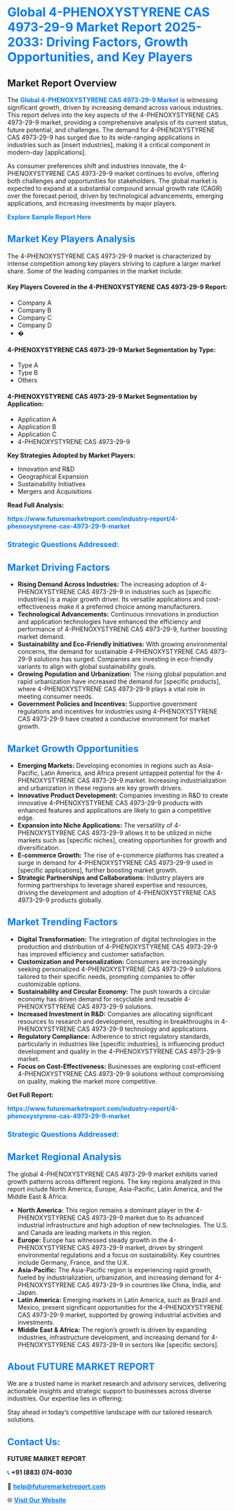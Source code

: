 <h1 style="color: #007BFF;">Global 4-PHENOXYSTYRENE CAS 4973-29-9 Market Report 2025-2033: Driving Factors, Growth Opportunities, and Key Players</h1>

<section id="overview">
<h2>Market Report Overview</h2>
<p>The <a href="https://www.futuremarketreport.com/industry-report/4-phenoxystyrene-cas-4973-29-9-market" style="color: #007BFF; text-decoration: none;"><strong>Global 4-PHENOXYSTYRENE CAS 4973-29-9 Market</strong></a> is witnessing significant growth, driven by increasing demand across various industries. This report delves into the key aspects of the 4-PHENOXYSTYRENE CAS 4973-29-9 market, providing a comprehensive analysis of its current status, future potential, and challenges. The demand for 4-PHENOXYSTYRENE CAS 4973-29-9 has surged due to its wide-ranging applications in industries such as [insert industries], making it a critical component in modern-day [applications].</p>
<p>As consumer preferences shift and industries innovate, the 4-PHENOXYSTYRENE CAS 4973-29-9 market continues to evolve, offering both challenges and opportunities for stakeholders. The global market is expected to expand at a substantial compound annual growth rate (CAGR) over the forecast period, driven by technological advancements, emerging applications, and increasing investments by major players.</p>
</section>

<section id="overview">
<p><a href="https://www.futuremarketreport.com/request-sample/reportId=111440" style="color: #007BFF; text-decoration: none;"><strong>Explore Sample Report Here</strong></a></p>
</section>

<section id="key-players">
<h2 style="color: #007BFF;">Market Key Players Analysis</h2>
<p>The 4-PHENOXYSTYRENE CAS 4973-29-9 market is characterized by intense competition among key players striving to capture a larger market share. Some of the leading companies in the market include:</p>
<h4>Key Players Covered in the 4-PHENOXYSTYRENE CAS 4973-29-9 Report:</h4>
<ul><li>Company A</li><li>Company B</li><li>Company C</li><li>Company D</li><li>�</li></ul>
<h4>4-PHENOXYSTYRENE CAS 4973-29-9 Market Segmentation by Type:</h4>
<ul><li>Type A</li><li>Type B</li><li>Others</li></ul>

<h4>4-PHENOXYSTYRENE CAS 4973-29-9 Market Segmentation by Application:</h4>
<ul><li>Application A</li><li>Application B</li><li>Application C</li><li>4-PHENOXYSTYRENE CAS 4973-29-9</li></ul>
<p><strong>Key Strategies Adopted by Market Players:</strong></p>
<ul>
<li>Innovation and R&D</li>
<li>Geographical Expansion</li>
<li>Sustainability Initiatives</li>
<li>Mergers and Acquisitions</li>
</ul>
</section>

<section>
<p><strong>Read Full Analysis: </strong></p><a href="https://www.futuremarketreport.com/industry-report/4-phenoxystyrene-cas-4973-29-9-market" style="color: #007BFF; text-decoration: none;"><strong>https://www.futuremarketreport.com/industry-report/4-phenoxystyrene-cas-4973-29-9-market</strong></a>
<h3 style="color: #007BFF;">Strategic Questions Addressed:</h3>
</section>

<section id="driving-factors">
<h2 style="color: #007BFF;">Market Driving Factors</h2>
<ul>
<li><strong>Rising Demand Across Industries:</strong> The increasing adoption of 4-PHENOXYSTYRENE CAS 4973-29-9 in industries such as [specific industries] is a major growth driver. Its versatile applications and cost-effectiveness make it a preferred choice among manufacturers.</li>
<li><strong>Technological Advancements:</strong> Continuous innovations in production and application technologies have enhanced the efficiency and performance of 4-PHENOXYSTYRENE CAS 4973-29-9, further boosting market demand.</li>
<li><strong>Sustainability and Eco-Friendly Initiatives:</strong> With growing environmental concerns, the demand for sustainable 4-PHENOXYSTYRENE CAS 4973-29-9 solutions has surged. Companies are investing in eco-friendly variants to align with global sustainability goals.</li>
<li><strong>Growing Population and Urbanization:</strong> The rising global population and rapid urbanization have increased the demand for [specific products], where 4-PHENOXYSTYRENE CAS 4973-29-9 plays a vital role in meeting consumer needs.</li>
<li><strong>Government Policies and Incentives:</strong> Supportive government regulations and incentives for industries using 4-PHENOXYSTYRENE CAS 4973-29-9 have created a conducive environment for market growth.</li>
</ul>
</section>

<section id="growth-opportunities">
<h2 style="color: #007BFF;">Market Growth Opportunities</h2>
<ul>
<li><strong>Emerging Markets:</strong> Developing economies in regions such as Asia-Pacific, Latin America, and Africa present untapped potential for the 4-PHENOXYSTYRENE CAS 4973-29-9 market. Increasing industrialization and urbanization in these regions are key growth drivers.</li>
<li><strong>Innovative Product Development:</strong> Companies investing in R&D to create innovative 4-PHENOXYSTYRENE CAS 4973-29-9 products with enhanced features and applications are likely to gain a competitive edge.</li>
<li><strong>Expansion into Niche Applications:</strong> The versatility of 4-PHENOXYSTYRENE CAS 4973-29-9 allows it to be utilized in niche markets such as [specific niches], creating opportunities for growth and diversification.</li>
<li><strong>E-commerce Growth:</strong> The rise of e-commerce platforms has created a surge in demand for 4-PHENOXYSTYRENE CAS 4973-29-9 used in [specific applications], further boosting market growth.</li>
<li><strong>Strategic Partnerships and Collaborations:</strong> Industry players are forming partnerships to leverage shared expertise and resources, driving the development and adoption of 4-PHENOXYSTYRENE CAS 4973-29-9 products globally.</li>
</ul>
</section>

<section id="trending-factors">
<h2 style="color: #007BFF;">Market Trending Factors</h2>
<ul>
<li><strong>Digital Transformation:</strong> The integration of digital technologies in the production and distribution of 4-PHENOXYSTYRENE CAS 4973-29-9 has improved efficiency and customer satisfaction.</li>
<li><strong>Customization and Personalization:</strong> Consumers are increasingly seeking personalized 4-PHENOXYSTYRENE CAS 4973-29-9 solutions tailored to their specific needs, prompting companies to offer customizable options.</li>
<li><strong>Sustainability and Circular Economy:</strong> The push towards a circular economy has driven demand for recyclable and reusable 4-PHENOXYSTYRENE CAS 4973-29-9 solutions.</li>
<li><strong>Increased Investment in R&D:</strong> Companies are allocating significant resources to research and development, resulting in breakthroughs in 4-PHENOXYSTYRENE CAS 4973-29-9 technology and applications.</li>
<li><strong>Regulatory Compliance:</strong> Adherence to strict regulatory standards, particularly in industries like [specific industries], is influencing product development and quality in the 4-PHENOXYSTYRENE CAS 4973-29-9 market.</li>
<li><strong>Focus on Cost-Effectiveness:</strong> Businesses are exploring cost-efficient 4-PHENOXYSTYRENE CAS 4973-29-9 solutions without compromising on quality, making the market more competitive.</li>
</ul>
</section>

<section>
<p><strong>Get Full Report: </strong></p><a href="https://www.futuremarketreport.com/industry-report/4-phenoxystyrene-cas-4973-29-9-market" style="color: #007BFF; text-decoration: none;"><strong>https://www.futuremarketreport.com/industry-report/4-phenoxystyrene-cas-4973-29-9-market</strong></a>
<h3 style="color: #007BFF;">Strategic Questions Addressed:</h3>
</section>


<section id="regional-analysis">
<h2 style="color: #007BFF;">Market Regional Analysis</h2>
<p>The global 4-PHENOXYSTYRENE CAS 4973-29-9 market exhibits varied growth patterns across different regions. The key regions analyzed in this report include North America, Europe, Asia-Pacific, Latin America, and the Middle East & Africa:</p>
<ul>
<li><strong>North America:</strong> This region remains a dominant player in the 4-PHENOXYSTYRENE CAS 4973-29-9 market due to its advanced industrial infrastructure and high adoption of new technologies. The U.S. and Canada are leading markets in this region.</li>
<li><strong>Europe:</strong> Europe has witnessed steady growth in the 4-PHENOXYSTYRENE CAS 4973-29-9 market, driven by stringent environmental regulations and a focus on sustainability. Key countries include Germany, France, and the U.K.</li>
<li><strong>Asia-Pacific:</strong> The Asia-Pacific region is experiencing rapid growth, fueled by industrialization, urbanization, and increasing demand for 4-PHENOXYSTYRENE CAS 4973-29-9 in countries like China, India, and Japan.</li>
<li><strong>Latin America:</strong> Emerging markets in Latin America, such as Brazil and Mexico, present significant opportunities for the 4-PHENOXYSTYRENE CAS 4973-29-9 market, supported by growing industrial activities and investments.</li>
<li><strong>Middle East & Africa:</strong> The region’s growth is driven by expanding industries, infrastructure development, and increasing demand for 4-PHENOXYSTYRENE CAS 4973-29-9 in sectors like [specific sectors].</li>
</ul>
</section>

<footer>
<h2 style="color: #007BFF;">About FUTURE MARKET REPORT</h2>
<p>We are a trusted name in market research and advisory services, delivering actionable insights and strategic support to businesses across diverse industries. Our expertise lies in offering:</p>

<p>Stay ahead in today’s competitive landscape with our tailored research solutions.</p>

<h2 style="color: #007BFF;">Contact Us:</h2>
<p><strong>FUTURE MARKET REPORT</strong></p>
<p>📞 <strong>+91 (883) 074-8030</strong></p>
<p>📧 <strong><a href="mailto:help@futuremarketreport.com" style="color: #007BFF;">help@futuremarketreport.com</a></strong></p>
<p>🌐 <strong><a href="https://www.futuremarketreport.com/" style="color: #007BFF;">Visit Our Website</a></strong></p>
</footer>